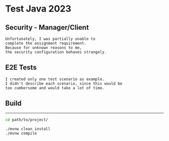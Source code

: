 # Test Java 2023

## Security - Manager/Client
```
Unfortunately, I was partially unable to 
complete the assignment requirement. 
Because for unknown reasons to me, 
the security configuration behaves strangely.
```

## E2E Tests
```
I created only one test scenario as example. 
I didn't describe each scenario, since this would be 
too cumbersome and would take a lot of time.
```

## Build

---
```bash
cd path/to/project/

./mvnw clean install
./mvnw compile
```